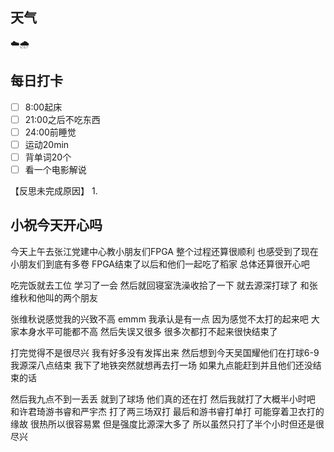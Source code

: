 ## 天气
☁️🌧️



## 每日打卡

- [ ] 8:00起床
- [ ] 21:00之后不吃东西
- [ ] 24:00前睡觉
- [ ] 运动20min
- [ ] 背单词20个
- [ ] 看一个电影解说

【反思未完成原因】
1. 

## 小祝今天开心吗

今天上午去张江党建中心教小朋友们FPGA
整个过程还算很顺利
也感受到了现在小朋友们到底有多卷
FPGA结束了以后和他们一起吃了稻家
总体还算很开心吧

吃完饭就去工位
学习了一会
然后就回寝室洗澡收拾了一下
就去源深打球了
和张维秋和他叫的两个朋友

张维秋说感觉我的兴致不高
emmm
我承认是有一点
因为感觉不太打的起来吧
大家本身水平可能都不高
然后失误又很多
很多次都打不起来很快结束了

打完觉得不是很尽兴
我有好多没有发挥出来
然后想到今天吴国耀他们在打球6-9
我源深八点结束
我下了地铁突然就想再去打一场
如果九点能赶到并且他们还没结束的话

然后我九点不到一丢丢
就到了球场
他们真的还在打
然后我就打了大概半小时吧
和许君琦游书睿和严宇杰
打了两三场双打
最后和游书睿打单打
可能穿着卫衣打的缘故
很热所以很容易累
但是强度比源深大多了
所以虽然只打了半个小时但还是很尽兴
